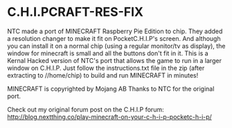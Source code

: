 # C.H.I.PCRAFT-RES-FIX
NTC made a port of MINECRAFT Raspberry Pie Edition to chip. They added a resolution changer to make it fit on PocketC.H.I.P's screen. And although you can install it on a normal chip (using a regular monitor/tv as display), the window for minecraft is small and all the buttons don't fit in it. This is a Kernal Hacked version of NTC's port that allows the game to run in a larger window on C.H.I.P. Just follow the instructions.txt file in the zip (after extracting to //home/chip) to build and run MINECRAFT in minutes!

MINECRAFT is copyrighted by Mojang AB
Thanks to NTC for the original port.

Check out my original forum post on the C.H.I.P forum: http://blog.nextthing.co/play-minecraft-on-your-c-h-i-p-pocketc-h-i-p/
